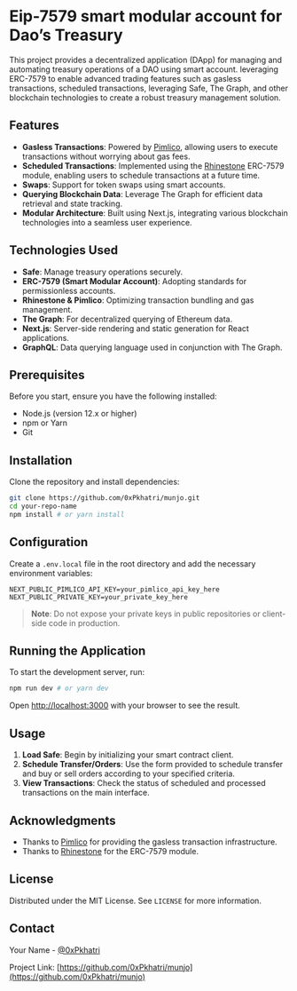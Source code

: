 # Eip-7579 smart modular account for Dao’s Treasury

This project provides a decentralized application (DApp) for managing and automating treasury operations of a DAO using smart account. leveraging ERC-7579 to enable advanced trading features such as gasless transactions, scheduled transactions, leveraging Safe, The Graph, and other blockchain technologies to create a robust treasury management solution.

## Features

- **Gasless Transactions**: Powered by [Pimlico](https://pimlico.io), allowing users to execute transactions without worrying about gas fees.
- **Scheduled Transactions**: Implemented using the [Rhinestone](https://rhinestone.wtf) ERC-7579 module, enabling users to schedule transactions at a future time.
- **Swaps**: Support for token swaps using smart accounts.
- **Querying Blockchain Data**: Leverage The Graph for efficient data retrieval and state tracking.
- **Modular Architecture**: Built using Next.js, integrating various blockchain technologies into a seamless user experience.

## Technologies Used

- **Safe**: Manage treasury operations securely.
- **ERC-7579 (Smart Modular Account)**: Adopting standards for permissionless accounts.
- **Rhinestone & Pimlico**: Optimizing transaction bundling and gas management.
- **The Graph**: For decentralized querying of Ethereum data.
- **Next.js**: Server-side rendering and static generation for React applications.
- **GraphQL**: Data querying language used in conjunction with The Graph.

## Prerequisites

Before you start, ensure you have the following installed:

- Node.js (version 12.x or higher)
- npm or Yarn
- Git

## Installation

Clone the repository and install dependencies:

```bash
git clone https://github.com/0xPkhatri/munjo.git
cd your-repo-name
npm install # or yarn install
```

## Configuration

Create a `.env.local` file in the root directory and add the necessary environment variables:

```plaintext
NEXT_PUBLIC_PIMLICO_API_KEY=your_pimlico_api_key_here
NEXT_PUBLIC_PRIVATE_KEY=your_private_key_here
```

> **Note**: Do not expose your private keys in public repositories or client-side code in production.

## Running the Application

To start the development server, run:

```bash
npm run dev # or yarn dev
```

Open [http://localhost:3000](http://localhost:3000) with your browser to see the result.

## Usage

1. **Load Safe**: Begin by initializing your smart contract client.
2. **Schedule Transfer/Orders**: Use the form provided to schedule transfer and buy or sell orders according to your specified criteria.
3. **View Transactions**: Check the status of scheduled and processed transactions on the main interface.

## Acknowledgments

- Thanks to [Pimlico](https://pimlico.io) for providing the gasless transaction infrastructure.
- Thanks to [Rhinestone](https://rhinestone.wtf) for the ERC-7579 module.

## License

Distributed under the MIT License. See `LICENSE` for more information.

## Contact

Your Name - [@0xPkhatri](https://twitter.com/oxPkhatri)

Project Link: [https://github.com/0xPkhatri/munjo](https://github.com/0xPkhatri/munjo)
